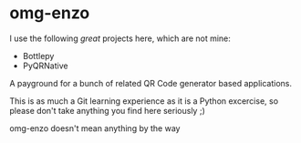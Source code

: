 omg-enzo
========

I use the following *great* projects here, which are not mine:

* Bottlepy
* PyQRNative

A payground for a bunch of related QR Code generator based applications.

This is as much a Git learning experience as it is a Python excercise,
so please don't take anything you find here seriously ;)

omg-enzo doesn't mean anything by the way
